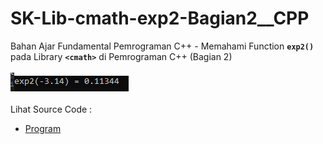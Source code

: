 # SK-Lib-cmath-exp2-Bagian2__CPP
Bahan Ajar Fundamental Pemrograman C++ - Memahami Function <code><b>exp2()</b></code> pada Library <code><b>&lt;cmath></b></code> di Pemrograman C++ (Bagian 2)<br><br>
<img src="https://github.com/RizkyKhapidsyah/SK-Lib-cmath-exp2-Bagian2__CPP/blob/master/SK-Lib-cmath-exp2-Bagian2__CPP/result/001.PNG"><br><br>
Lihat Source Code : <br>
- <a href="https://github.com/RizkyKhapidsyah/SK-Lib-cmath-exp2-Bagian2__CPP/blob/master/SK-Lib-cmath-exp2-Bagian2__CPP/Source.cpp">Program</a>
